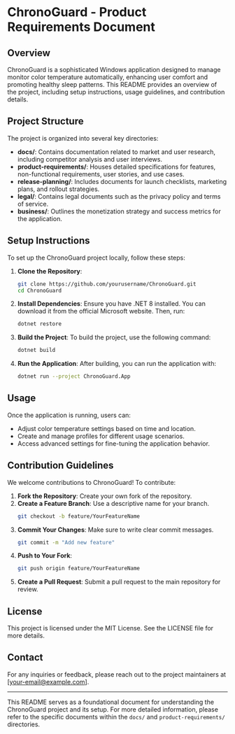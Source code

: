 # ChronoGuard - Product Requirements Document

## Overview

ChronoGuard is a sophisticated Windows application designed to manage monitor color temperature automatically, enhancing user comfort and promoting healthy sleep patterns. This README provides an overview of the project, including setup instructions, usage guidelines, and contribution details.

## Project Structure

The project is organized into several key directories:

- **docs/**: Contains documentation related to market and user research, including competitor analysis and user interviews.
- **product-requirements/**: Houses detailed specifications for features, non-functional requirements, user stories, and use cases.
- **release-planning/**: Includes documents for launch checklists, marketing plans, and rollout strategies.
- **legal/**: Contains legal documents such as the privacy policy and terms of service.
- **business/**: Outlines the monetization strategy and success metrics for the application.

## Setup Instructions

To set up the ChronoGuard project locally, follow these steps:

1. **Clone the Repository**:
   ```bash
   git clone https://github.com/yourusername/ChronoGuard.git
   cd ChronoGuard
   ```

2. **Install Dependencies**:
   Ensure you have .NET 8 installed. You can download it from the official Microsoft website. Then, run:
   ```bash
   dotnet restore
   ```

3. **Build the Project**:
   To build the project, use the following command:
   ```bash
   dotnet build
   ```

4. **Run the Application**:
   After building, you can run the application with:
   ```bash
   dotnet run --project ChronoGuard.App
   ```

## Usage

Once the application is running, users can:

- Adjust color temperature settings based on time and location.
- Create and manage profiles for different usage scenarios.
- Access advanced settings for fine-tuning the application behavior.

## Contribution Guidelines

We welcome contributions to ChronoGuard! To contribute:

1. **Fork the Repository**: Create your own fork of the repository.
2. **Create a Feature Branch**: Use a descriptive name for your branch.
   ```bash
   git checkout -b feature/YourFeatureName
   ```
3. **Commit Your Changes**: Make sure to write clear commit messages.
   ```bash
   git commit -m "Add new feature"
   ```
4. **Push to Your Fork**:
   ```bash
   git push origin feature/YourFeatureName
   ```
5. **Create a Pull Request**: Submit a pull request to the main repository for review.

## License

This project is licensed under the MIT License. See the LICENSE file for more details.

## Contact

For any inquiries or feedback, please reach out to the project maintainers at [your-email@example.com].

---

This README serves as a foundational document for understanding the ChronoGuard project and its setup. For more detailed information, please refer to the specific documents within the `docs/` and `product-requirements/` directories.